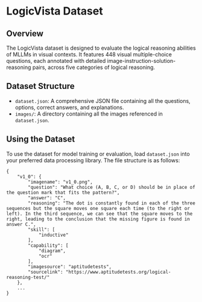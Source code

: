 # LogicVista Dataset

## Overview
The LogicVista dataset is designed to evaluate the logical reasoning abilities of MLLMs in visual contexts. It features 448 visual multiple-choice questions, each annotated with detailed image-instruction-solution-reasoning pairs, across five categories of logical reasoning.

## Dataset Structure
- `dataset.json`: A comprehensive JSON file containing all the questions, options, correct answers, and explanations.
- `images/`: A directory containing all the images referenced in `dataset.json`.

## Using the Dataset
To use the dataset for model training or evaluation, load `dataset.json` into your preferred data processing library. The file structure is as follows:

```
{
    "v1_0": {
        "imagename": "v1_0.png",
        "question": "What choice (A, B, C, or D) should be in place of the question mark that fits the pattern?",
        "answer": "C",
        "reasoning": "The dot is constantly found in each of the three sequences but the square moves one square each time (to the right or left). In the third sequence, we can see that the square moves to the right, leading to the conclusion that the missing figure is found in answer C.",
        "skill": [
            "inductive"
        ],
        "capability": [
            "diagram",
            "ocr"
        ],
        "imagesource": "aptitudetests",
        "sourcelink": "https://www.aptitudetests.org/logical-reasoning-test/"
    },
    ...
}
```